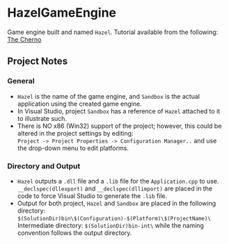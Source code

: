 # HazelGameEngine
Game engine built and named `Hazel`. Tutorial available from the following:  
[The Cherno](https://www.youtube.com/channel/UCQ-W1KE9EYfdxhL6S4twUNw)

## Project Notes
### General
* `Hazel` is the name of the game engine, and `Sandbox` is the actual application using the created game engine.
* In Visual Studio, project `Sandbox` has a reference of `Hazel` attached to it to illustrate such.
* There is NO x86 (Win32) support of the project; however, this could be altered in the project settings by editing:<br>
  `Project -> Project Properties -> Configuration Manager..` and use the drop-down menu to edit platforms.

### Directory and Output
* `Hazel` outputs a `.dll` file and a `.lib` file for the `Application.cpp` to use.
  `__declspec(dllexport)` and `__declspec(dllimport)` are placed in the code to force Visual Studio to generate the `.lib` file.
* Output for both project, `Hazel` and `Sandbox` are placed in the following directory:<br>
  `$(SolutionDir)bin\$(Configuration)-$(Platform)\$(ProjectName)\`
  Intermediate directory: `$(SolutionDir)bin-int\` while the naming convention follows the output directory.